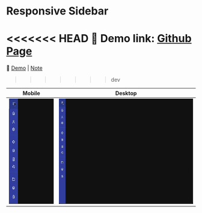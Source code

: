 # Responsive Sidebar

<<<<<<< HEAD
🔗 Demo link: [Github Page](https://kris-lu-dev.github.io/ASMR-Web-Design-to-HTML-Exercises/03-RWD-Sidebar/)
=======
🔗 [Demo](https://kris-lu-dev.github.io/ASMR-Web-Design-to-HTML-Exercises/03-RWD-Sidebar/) \| [Note]()
>>>>>>> dev

| Mobile                                          | Desktop                                  |
| ----------------------------------------------- | ---------------------------------------- |
| <img src="Screenshot-mobile.gif" height="280"/> | <img src="Screenshot.gif" height="280"/> |
